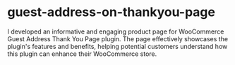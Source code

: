 # guest-address-on-thankyou-page
I developed an informative and engaging product page for  WooCommerce Guest Address Thank You Page plugin. The page effectively showcases the plugin's features and benefits, helping potential customers understand how this plugin can enhance their WooCommerce store.
